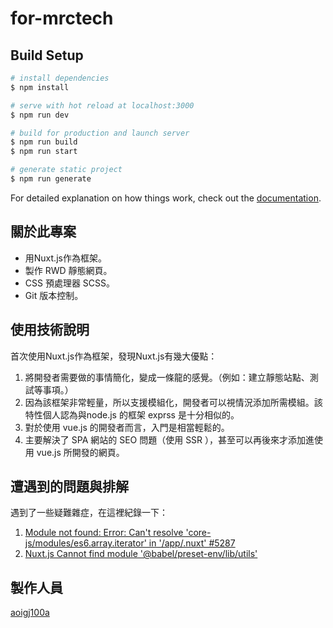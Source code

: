 # for-mrctech

## Build Setup

```bash
# install dependencies
$ npm install

# serve with hot reload at localhost:3000
$ npm run dev

# build for production and launch server
$ npm run build
$ npm run start

# generate static project
$ npm run generate
```

For detailed explanation on how things work, check out the [documentation](https://nuxtjs.org).

## 關於此專案
- 用Nuxt.js作為框架。
- 製作 RWD 靜態網頁。
- CSS 預處理器 SCSS。
- Git 版本控制。

## 使用技術說明
首次使用Nuxt.js作為框架，發現Nuxt.js有幾大優點：
 1. 將開發者需要做的事情簡化，變成一條龍的感覺。（例如：建立靜態站點、測試等事項。）
 2. 因為該框架非常輕量，所以支援模組化，開發者可以視情況添加所需模組。該特性個人認為與node.js 的框架 exprss 是十分相似的。
 3. 對於使用 vue.js 的開發者而言，入門是相當輕鬆的。
 4. 主要解決了 SPA 網站的 SEO 問題（使用 SSR ），甚至可以再後來才添加進使用 vue.js 所開發的網頁。

## 遭遇到的問題與排解
遇到了一些疑難雜症，在這裡紀錄一下：
1. [Module not found: Error: Can't resolve 'core-js/modules/es6.array.iterator' in '/app/.nuxt' #5287](https://github.com/nuxt/nuxt.js/issues/5287)
2. [Nuxt.js Cannot find module '@babel/preset-env/lib/utils'](https://stackoverflow.com/questions/66325582/nuxt-js-cannot-find-module-babel-preset-env-lib-utils)

## 製作人員
[aoigj100a](https://github.com/aoigj100a)